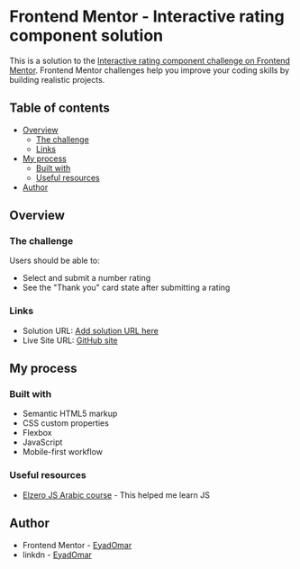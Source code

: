 # Frontend Mentor - Interactive rating component solution

This is a solution to the [Interactive rating component challenge on Frontend Mentor](https://www.frontendmentor.io/challenges/interactive-rating-component-koxpeBUmI). Frontend Mentor challenges help you improve your coding skills by building realistic projects.

## Table of contents

- [Overview](#overview)
  - [The challenge](#the-challenge)
  - [Links](#links)
- [My process](#my-process)
  - [Built with](#built-with)
  - [Useful resources](#useful-resources)
- [Author](#author)

## Overview

### The challenge

Users should be able to:

- Select and submit a number rating
- See the "Thank you" card state after submitting a rating

### Links

- Solution URL: [Add solution URL here](https://your-solution-url.com)
- Live Site URL: [GitHub site](https://eyadomar.github.io/interactive-ratting-component/)

## My process

### Built with

- Semantic HTML5 markup
- CSS custom properties
- Flexbox
- JavaScript
- Mobile-first workflow

### Useful resources

- [Elzero JS Arabic course](https://www.youtube.com/playlist?list=PLDoPjvoNmBAx3kiplQR_oeDqLDBUDYwVv) - This helped me learn JS

## Author

- Frontend Mentor - [EyadOmar](https://www.frontendmentor.io/profile/EyadOmar)
- linkdn - [EyadOmar](https://www.linkedin.com/in/eiad-omar-4a610b241/)
